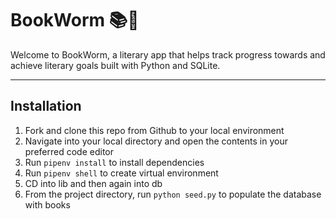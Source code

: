 # BookWorm  :books::bug:

Welcome to BookWorm, a literary app that helps track progress towards and achieve literary goals built with Python and SQLite. 

*** 

## Installation

1. Fork and clone this repo from Github to your local environment
2. Navigate into your local directory and open the contents in your preferred code editor
3. Run `pipenv install` to install dependencies 
4. Run `pipenv shell` to create virtual environment
5. CD into lib and then again into db
6. From the project directory, run `python seed.py` to populate the database with books

